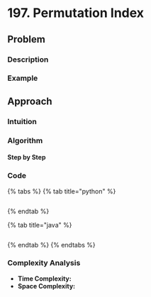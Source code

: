 # 197. Permutation Index

## Problem

### Description

### Example

## Approach

### Intuition

### Algorithm

#### Step by Step

### Code

{% tabs %}
{% tab title="python" %}
```python

```
{% endtab %}

{% tab title="java" %}
```

```
{% endtab %}
{% endtabs %}

### Complexity Analysis

* **Time Complexity:**
* **Space Complexity:**

